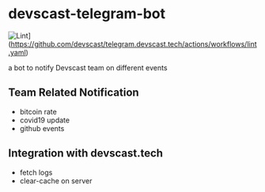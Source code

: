 # devscast-telegram-bot

![Lint](https://github.com/devscast/telegram.devscast.tech/actions/workflows/lint.yaml/badge.svg)](https://github.com/devscast/telegram.devscast.tech/actions/workflows/lint.yaml)

a bot to notify Devscast team on different events

## Team Related Notification 
* bitcoin rate
* covid19 update
* github events

## Integration with devscast.tech
* fetch logs
* clear-cache on server

